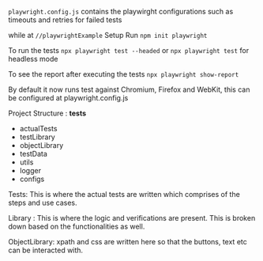 `playwright.config.js` contains the playwirght configurations such as timeouts and retries for failed tests

while at  `//playwrightExample`
Setup
 Run `npm init playwright`

To run the tests 
`npx playwright test --headed` or   `npx playwright test` for headless mode

To see the report after executing the tests
`npx playwright show-report`

By default it now runs test against Chromium, Firefox and WebKit, this can be configured at playwright.config.js


Project Structure :
__tests__
  - actualTests
  - testLibrary
  - objectLibrary
  - testData
  - utils
  - logger
  - configs 

Tests:  This is where the actual tests are written which comprises of the steps and use cases. 

Library : This is where the  logic and verifications are present. This is broken down based on the functionalities as well. 

ObjectLibrary: xpath and css are written here so that the buttons, text etc can be interacted with. 